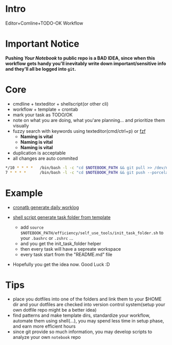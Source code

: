 # Intro

Editor+Comline+TODO-OK Workflow

# Important Notice

**Pushing *Your Notebook* to public repo is a BAD IDEA, since when this workflow gets handy you'll inevitably write down important/sensitive info and they'll all be logged into `git`.**

# Core

+ cmdline + texteditor + shellscript(or other cli)
+ workflow + template + crontab
+ mark your task as TODO/OK
+ note on what you are doing, what you'are planning... and prioritize them visually
+ fuzzy search with keywords using texteditor(cmd/ctrl+p) or [fzf](https://github.com/junegunn/fzf)
    + **Naming is vital**
    + **Naming is vital**
    + **Naming is vital**
+ duplication is acceptable
+ all changes are auto commited
```sh
*/10 * * * *   /bin/bash -l -c "cd $NOTEBOOK_PATH && git pull >> /dev/null && git add . && git commit -m 'AUTO COMMIT.' >> /dev/null 2>> log/cron_commit.log"
7 * * * *      /bin/bash -l -c "cd $NOTEBOOK_PATH && git push --porcelain >> log/cron_push.log 2>&1"
```

# Example

+ [cronatb generate daily worklog](efficiency/self_use_tools/create_worklog.daily.sh)
+ [shell script generate task folder from template](efficiency/self_use_tools/init_task_folder.sh)
    + add `source $NOTEBOOK_PATH/efficiency/self_use_tools/init_task_folder.sh` to your `.bashrc` or `.zshrc` ...
    + and you get the init_task_folder helper
    + then every task will have a sepreate workspace
    + every task start from the "README.md" file

+ Hopefully you get the idea now. Good Luck :D

# Tips

+ place you dotfiles into one of the folders and link them to your $HOME dir and your dotfiles are checked into version control system(setup your own dotfile repo might be a better idea)
+ find patterns and make template dirs, standardize your workflow, automate them using shell(...), you may spend less time in setup phase, and earn more efficient hours
+ since git provide so much information, you may develop scripts to analyze your own `notebook` repo

